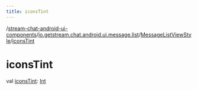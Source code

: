 ```yaml
---
title: iconsTint
---
```

/[stream-chat-android-ui-components](../../index.md)/[io.getstream.chat.android.ui.message.list](../index.md)/[MessageListViewStyle](index.md)/[iconsTint](iconsTint.md)  
  
  
  
# iconsTint  
val [iconsTint](iconsTint.md): [Int](https://kotlinlang.org/api/latest/jvm/stdlib/kotlin/-int/index.html)
